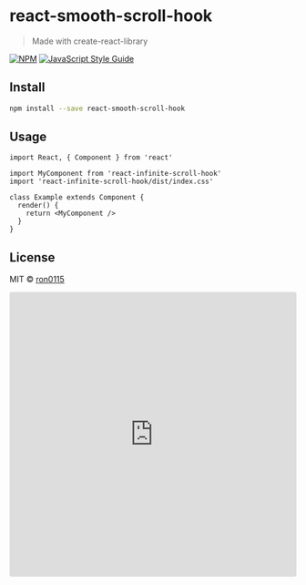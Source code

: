 # react-smooth-scroll-hook

> Made with create-react-library

[![NPM](https://img.shields.io/npm/v/react-infinite-scroll-hook.svg)](https://www.npmjs.com/package/react-infinite-scroll-hook) [![JavaScript Style Guide](https://img.shields.io/badge/code_style-standard-brightgreen.svg)](https://standardjs.com)

## Install

```bash
npm install --save react-smooth-scroll-hook
```

## Usage

```tsx
import React, { Component } from 'react'

import MyComponent from 'react-infinite-scroll-hook'
import 'react-infinite-scroll-hook/dist/index.css'

class Example extends Component {
  render() {
    return <MyComponent />
  }
}
```

## License

MIT © [ron0115](https://github.com/ron0115)


<iframe src="https://codesandbox.io/embed/react-smooth-scroll-hook-vhudw?fontsize=14&hidenavigation=1&theme=dark&view=preview" style="width:100%; height:500px; border:0; border-radius: 4px; overflow:hidden;" title="react-smooth-scroll-hook" allow="accelerometer; ambient-light-sensor; camera; encrypted-media; geolocation; gyroscope; hid; microphone; midi; payment; usb; vr; xr-spatial-tracking" sandbox="allow-forms allow-modals allow-popups allow-presentation allow-same-origin allow-scripts"></iframe>
